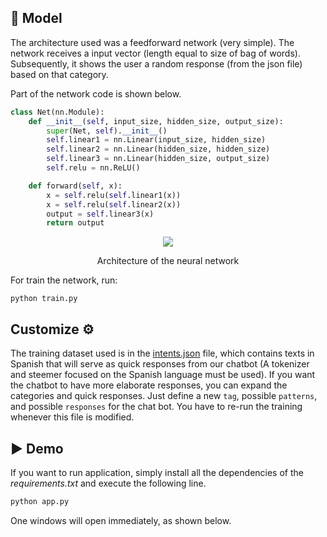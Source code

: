 ## 🧠 Model
The architecture used was a feedforward network (very simple). The network receives a input vector (length equal to size of bag of words). Subsequently, it shows the user a random response (from the json file) based on that category.

Part of the network code is shown below.

```python
class Net(nn.Module):
    def __init__(self, input_size, hidden_size, output_size):
        super(Net, self).__init__()
        self.linear1 = nn.Linear(input_size, hidden_size)
        self.linear2 = nn.Linear(hidden_size, hidden_size)
        self.linear3 = nn.Linear(hidden_size, output_size)
        self.relu = nn.ReLU()

    def forward(self, x):
        x = self.relu(self.linear1(x))
        x = self.relu(self.linear2(x))
        output = self.linear3(x)
        return output
```

<p align="center">
  <img src="src/model.png" />
  <p align="center">Architecture of the neural network</p>
</p>

For train the network, run:
```console
python train.py
```
## Customize ⚙️

The training dataset used is in the [intents.json](intents.json) file, which contains texts in Spanish that will serve as quick responses from our chatbot (A tokenizer and steemer focused on the Spanish language must be used). If you want the chatbot to have more elaborate responses, you can expand the categories and quick responses. Just define a new `tag`, possible `patterns`, and possible `responses` for the chat bot. You have to re-run the training whenever this file is modified.

## ▶ Demo

If you want to run application, simply install all the dependencies of the *requirements.txt* and execute the following line.

```bash
python app.py
```

One windows will open immediately, as shown below.